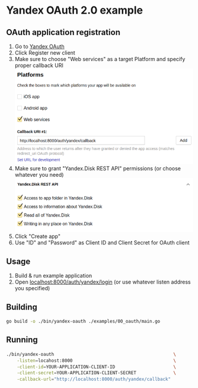 # Yandex OAuth 2.0 example

## OAuth application registration

1. Go to [Yandex OAuth](https://oauth.yandex.com/)
2. Click Register new client
3. Make sure to choose "Web services" as a target Platform and specify proper
callback URI
![Platforms](platforms.png)
4. Make sure to grant "Yandex.Disk REST API" permissions (or choose whatever
you need)
![Permissions](permissions.png)
5. Click "Create app"
6. Use "ID" and "Password" as Client ID and Client Secret for OAuth client

## Usage
1. Build & run example application
2. Open [localhost:8000/auth/yandex/login](http://localhost:8000/auth/yandex/login)
(or use whatever listen address you specified)


## Building
```bash
go build -o ./bin/yandex-oauth ./examples/00_oauth/main.go
```

## Running
```bash                    
./bin/yandex-oauth                                             \
    -listen=locahost:8000                                      \
    -client-id=YOUR-APPLICATION-CLIENT-ID                      \
    -client-secret=YOUR-APPLICATION-CLIENT-SECRET              \
    -callback-url="http://localhost:8000/auth/yandex/callback"
```
